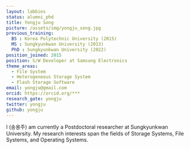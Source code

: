 ```yaml
---
layout: labbies
status: alumni_phd
title: Yongju Song
picture: /assets/img/yongju_song.jpg
previous_training:
  BS : Korea Polytechnic University (2015)
  MS : Sungkyunkwan University (2013)
  PhD : Sungkyunkwan University (2022)
position_joined: 2015
position: S/W Developer at Samsung Electronics
theme_areas:
  - File System
  - Heterogeneous Storage System
  - Flash Storage Software
email: yongju@gmail.com
orcid: https://orcid.org/***
research_gate: yongju
twitter: yongju
github: yongju
---
```


I (송용주) am currently a Postdoctoral researcher at Sungkyunkwan University.
My research interests span the fields of Storage Systems, File Systems, and Operating Systems.

